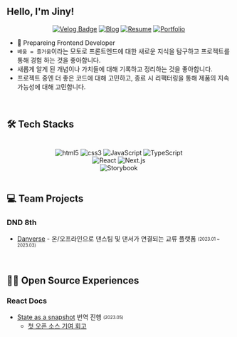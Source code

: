 ## Hello, I'm Jiny!

<div align="center">
  
[![Velog Badge](https://img.shields.io/badge/-Velog-11B48A?logo=vimeo&logoColor=white&style=flat-square&link=https://velog.io/@jinyoung234)](https://velog.io/@jinyoung234)
[![Blog](https://img.shields.io/badge/-Blog-512BD4?logoColor=white&style=flat-square&link=https://jinydev.site)](https://jinydev.site) [![Resume](https://img.shields.io/badge/-Resume-00AAFF?logoColor=white&style=flat-square&link=https://www.notion.so/da24196454e549248b93092579997692)](https://shelled-operation-d0b.notion.site/da24196454e549248b93092579997692?pvs=4) [![Portfolio](https://img.shields.io/badge/-Portfolio-66FF33?logoColor=white&style=flat-square&link=https://www.notion.so/77854e3064ae4cb38681dbf3f7b86f79)](https://shelled-operation-d0b.notion.site/77854e3064ae4cb38681dbf3f7b86f79?pvs=4)  

</div>

- 🌱 Prepareing Frontend Developer
- `배움 = 즐거움`이라는 모토로 프론트엔드에 대한 새로운 지식을 탐구하고 프로젝트를 통해 경험 하는 것을 좋아합니다.
- 새롭게 알게 된 개념이나 가치들에 대해 기록하고 정리하는 것을 좋아합니다.
- 프로젝트 중엔 더 좋은 코드에 대해 고민하고, 종료 시 리팩터링을 통해 제품의 지속 가능성에 대해 고민합니다.

 <br/> 

## 🛠️ Tech Stacks

 <br/> 

<div>
  <div>
    <div align="center">
      <img alt="html5" src="https://img.shields.io/badge/-HTML5-E34F26?style=flat-square&logo=html5&logoColor=white" />
      <img alt="css3" src="https://img.shields.io/badge/-CSS3-1572B6?style=flat-square&logo=css3&logoColor=white" />
      <img alt="JavaScript" src="https://img.shields.io/badge/-JavaScript-F7DF1E?style=flat-square&logo=javascript&logoColor=white" />
      <img alt="TypeScript" src="https://img.shields.io/badge/-TypeScript-3178C6?style=flat-square&logo=typescript&logoColor=white" />
    </div>
    <div align="center">
      <img alt="React" src="https://img.shields.io/badge/-React-45b8d8?style=flat-square&logo=react&logoColor=white" />
      <img alt="Next.js" src="https://img.shields.io/badge/-Next.js-000000?style=flat-square&logo=next.js&logoColor=white" />
    </div>
    <div align="center">
      <img alt="Storybook" src="https://img.shields.io/badge/StoryBook-FF4785?style=flat-square&logo=StoryBook&logoColor=white"/>
      </div/>
    </div>
    
 <br/>      
  
## 💻 Team Projects 
  
### DND 8th
- [Danverse](https://github.com/dnd-side-project/dnd-8th-1-frontend) - 온/오프라인으로 댄스팀 및 댄서가 연결되는 교류 플랫폼 <sub><sup>(2023.01 ~ 2023.03)</sup></sub>

<br/>  
    
## 🙆‍♀️ Open Source Experiences
### React Docs
    
- [State as a snapshot](https://github.com/reactjs/ko.react.dev/commit/c3be46227ab03a9008f1fca06e7e6c88d617137a) 번역 진행 <sub><sup>(2023.05)</sup></sub>
  - [첫 오픈 소스 기여 회고](https://velog.io/@jinyoung234/%EC%B2%AB-%EC%98%A4%ED%94%88-%EC%86%8C%EC%8A%A4-%EA%B8%B0%EC%97%AC-%ED%9B%84%EA%B8%B0with-React.dev)
